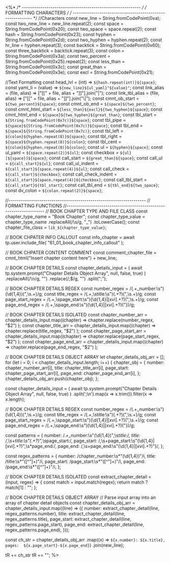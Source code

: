 <%*
/* ---------------------------------------------------------- */
/*                    FORMATTING CHARACTERS                   */
/* ---------------------------------------------------------- */
//Characters
const new_line = String.fromCodePoint(0xa);
const two_new_line = new_line.repeat(2);
const space = String.fromCodePoint(0x20);
const two_space = space.repeat(2);
const hash = String.fromCodePoint(0x23);
const hyphen = String.fromCodePoint(0x2d);
const two_hyphen = hyphen.repeat(2);
const hr_line = hyphen.repeat(3);
const backtick = String.fromCodePoint(0x60);
const three_backtick = backtick.repeat(3);
const colon = String.fromCodePoint(0x3a);
const two_percent = String.fromCodePoint(0x25).repeat(2);
const less_than = String.fromCodePoint(0x3c);
const great_than = String.fromCodePoint(0x3e);
const excl = String.fromCodePoint(0x21);

//Text Formatting
const head_lvl = (int) => `${hash.repeat(int)}${space}`;
const yaml_li = (value) => `${new_line}${ul_yaml}"${value}"`;
const link_alias = (file, alias) => ["[[" + file, alias + "]]"].join("|");
const link_tbl_alias = (file, alias) => ["[[" + file, alias + "]]"].join("\\|");
const cmnt_ob_start = `${two_percent}${space}`;
const cmnt_ob_end = `${space}${two_percent}`;
const cmnt_html_start = `${less_than}${excl}${two_hyphen}${space}`;
const cmnt_html_end = `${space}${two_hyphen}${great_than}`;
const tbl_start = `${String.fromCodePoint(0x7c)}${space}`;
const tbl_pipe = `${space}${String.fromCodePoint(0x7c)}${space}`;
const tbl_end = `${space}${String.fromCodePoint(0x7c)}`;
const tbl_left = `${colon}${hyphen.repeat(8)}${space}`;
const tbl_right = `${space}${hyphen.repeat(8)}${colon}`;
const tbl_cent = `${colon}${hyphen.repeat(8)}${colon}`;
const ul = `${hyphen}${space}`;
const ul_yaml = `${space.repeat(2)}${ul}`;
const checkbox = `${ul}[${space}]${space}`;
const call_start = `${great_than}${space}`;
const call_ul = `${call_start}${ul}`;
const call_ul_indent = `${call_start}${space.repeat(4)}${ul}`;
const call_check = `${call_start}${checkbox}`;
const call_check_indent = `${call_start}${space.repeat(4)}${checkbox}`;
const call_tbl_start = `${call_start}${tbl_start}`;
const call_tbl_end = `${tbl_end}${two_space}`;
const dv_colon = `${colon.repeat(2)}${space}`;

//-------------------------------------------------------------------
// FORMATTING FUNCTIONS
//-------------------------------------------------------------------
// BOOK CHAPTER TYPE AND FILE CLASS
const chapter_type_name = "Book Chapter";
const chapter_type_value = chapter_type_name
  .replaceAll(/\s/g, "_")
  .toLowerCase();
const chapter_file_class = `lib_${chapter_type_value}`;

// BOOK CHPATER INFO CALLOUT
const info_chapter = await tp.user.include_file(
  "61_01_book_chapter_info_callout"
);

// BOOK CHPATER CONTENT COMMENT
const comment_chapter_file = cmnt_html("Insert chapter content here") + new_line;

// BOOK CHAPTER DETAILS
const chapter_details_input = (
  await tp.system.prompt("Chapter Details Object Array", null, false, true)
)
  .replaceAll(/\n/g, "")
  .replace(/;$/g, "")
  .split(";");

// BOOK CHAPTER DETAILS REGEX
const number_regex = /(.+_number:\s")(\d{1,4})(",\s.+)/g;
const title_regex = /(.+,\stitle:\s")(.+?)(",\s.+)/g;
const page_start_regex = /(.+,\spage_start:\s")(\d{1,4}|[xvi].+?)(",\s.+)/g;
const page_end_regex = /(.+,\spage_end:\s")(\d{1,4}|[xvi].+?)("\})/g;

// BOOK CHAPTER DETAILS ISOLATED
const chapter_number_arr = chapter_details_input.map((chapter) =>
  chapter.replace(number_regex, "$2")
);
const chapter_title_arr = chapter_details_input.map((chapter) =>
  chapter.replace(title_regex, "$2")
);
const chapter_page_start_arr = chapter_details_input.map((chapter) =>
  chapter.replace(page_start_regex, "$2")
);
const chapter_page_end_arr = chapter_details_input.map((chapter) =>
  chapter.replace(page_end_regex, "$2")
);

// BOOK CHAPTER DETAILS OBJECT ARRAY
let chapter_details_obj_arr = [];
for (let i = 0; i < chapter_details_input.length; i++) {
  chapter_obj = {
    number: chapter_number_arr[i],
    title: chapter_title_arr[i],
    page_start: chapter_page_start_arr[i],
    page_end: chapter_page_end_arr[i],
  };
  chapter_details_obj_arr.push(chapter_obj);
};

const chapter_details_input = (
  await tp.system.prompt("Chapter Details Object Array", null, false, true)
)
  .split(';\n').map(x => x.trim()).filter(x => x.length);

// BOOK CHAPTER DETAILS REGEX
const number_regex = /(.+_number:\s")(\d{1,4})(",\s.+)/g;
const title_regex = /(.+,\stitle:\s")(.+?)(",\s.+)/g;
const page_start_regex = /(.+,\spage_start:\s")(\d{1,4}|[xvi].+?)(",\s.+)/g;
const page_end_regex = /(.+,\spage_end:\s")(\d{1,4}|[xvi].+?)("\})/g;

const patterns = {
  number: /.+_number:\s"(\d{1,4})",\s*title:/,
  title: /,\s+title:\s"(.+?)",\s*page_start:/,
  page_start: /,\s+page_start:\s"(\d{1,4}|[xvi].+?)",\s*page_end:/,
  page_end: /,\s+page_end:\s"(\d{1,4}|[xvi].+?)"\}/,
};

const regex_patterns = {
  number: /chapter_number:\s*"(\d{1,4})"/i,
  title: /title:\s*"([^"]+)"/i,
  page_start: /page_start:\s*"([^"]+)"/i,
  page_end: /page_end:\s*"([^"]+)"/i,
};

// BOOK CHAPTER DETAILS ISOLATED
const extract_chapter_detail = (input, regex) => {
  const match = input.match(regex);
  return match ? match[1] : "";
};

// BOOK CHAPTER DETAILS OBJECT ARRAY
// Parse input array into an array of chapter detail objects
const chapter_details_obj_arr = chapter_details_input.map((line) => ({
  number: extract_chapter_detail(line, regex_patterns.number),
  title: extract_chapter_detail(line, regex_patterns.title),
  page_start: extract_chapter_detail(line, regex_patterns.page_start),
  page_end: extract_chapter_detail(line, regex_patterns.page_end),
}));

const ch_str = chapter_details_obj_arr
  .map((x) => `${x.number}: ${x.title}, pages:  ${x.page_start}-${x.page_end}`)
  .join(new_line);

tR += ch_str
tR += "";
%>